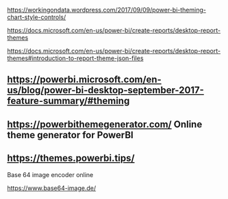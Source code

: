 https://workingondata.wordpress.com/2017/09/09/power-bi-theming-chart-style-controls/

https://docs.microsoft.com/en-us/power-bi/create-reports/desktop-report-themes

https://docs.microsoft.com/en-us/power-bi/create-reports/desktop-report-themes#introduction-to-report-theme-json-files

https://powerbi.microsoft.com/en-us/blog/power-bi-desktop-september-2017-feature-summary/#theming
---
https://powerbithemegenerator.com/
Online theme generator for PowerBI
---
https://themes.powerbi.tips/
---

Base 64 image encoder online

https://www.base64-image.de/
